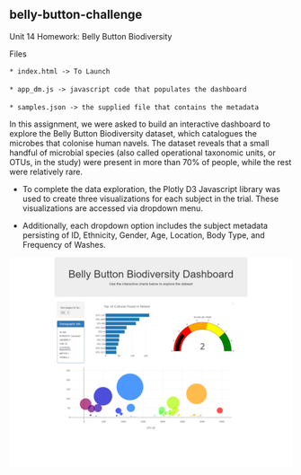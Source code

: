 ## belly-button-challenge
Unit 14 Homework: Belly Button Biodiversity

Files

    * index.html -> To Launch
    
    * app_dm.js -> javascript code that populates the dashboard
    
    * samples.json -> the supplied file that contains the metadata


In this assignment, we were asked to build an interactive dashboard to explore the Belly Button Biodiversity dataset, which catalogues the microbes that colonise human navels.
The dataset reveals that a small handful of microbial species (also called operational taxonomic units, or OTUs, in the study) were present in more than 70% of people, while the rest were relatively rare.

* To complete the data exploration, the Plotly D3 Javascript library was used to create three visualizations for each subject in the trial. These visualizations are accessed via dropdown menu. 

* Additionally, each dropdown option includes the subject metadata persisting of ID, Ethnicity, Gender, Age, Location, Body Type, and Frequency of Washes.

![chart](https://github.com/dalemunroe/belly-button-challenge/blob/main/Images/main_dashboard.png)
